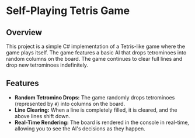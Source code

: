 # Self-Playing Tetris Game

## Overview

This project is a simple C# implementation of a Tetris-like game where the game plays itself. The game features a basic AI that drops tetrominoes into random columns on the board. The game continues to clear full lines and drop new tetrominoes indefinitely.

## Features

- **Random Tetromino Drops:** The game randomly drops tetrominoes (represented by `#`) into columns on the board.
- **Line Clearing:** When a line is completely filled, it is cleared, and the above lines shift down.
- **Real-Time Rendering:** The board is rendered in the console in real-time, allowing you to see the AI's decisions as they happen.
